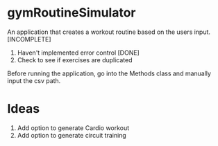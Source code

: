 # gymRoutineSimulator
An application that creates a workout routine based on the users input.
[INCOMPLETE]

1) Haven't implemented error control [DONE]
2) Check to see if exercises are duplicated

Before running the application, go into the Methods class and manually input the csv path.

# Ideas
1) Add option to generate Cardio workout
2) Add option to generate circuit training
